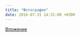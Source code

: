 ```yaml
---
title: "Фотография"
date: 2016-07-31 14:32:00 +0300
---
```



[Вложение](https://vk.com/photo41076938_426049066)
